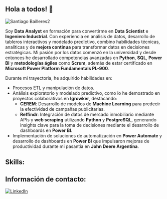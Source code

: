 ## Hola a todos! 👋
![Santiago Bailleres2](https://github.com/user-attachments/assets/c180355b-b350-491d-948a-5e5d5ffaf9f1)

Soy **Data Analyst** en formación para convertirme en **Data Scientist** e **Ingeniero Industrial**. Con experiencia en análisis de datos, desarrollo de tableros interactivos y modelado predictivo, combino habilidades técnicas, analíticas y de **mejora continua** para transformar datos en decisiones estratégicas. Mi pasión por los datos comenzó en la universidad y desde entonces he desarrollado competencias avanzadas en **Python**, **SQL**, **Power BI** y **metodologías ágiles** como **Scrum**, además de estar certificado en **Microsoft Power Platform Fundamentals PL-900**.

Durante mi trayectoria, he adquirido habilidades en:
- Procesos ETL y manipulación de datos.
- Análisis exploratorio y modelado predictivo, como lo he demostrado en proyectos colaborativos en **Igrowker**, destacando:
   - **CEREM**: Desarrollo de modelos de **Machine Learning** para predecir la efectividad de campañas publicitarias.
   - **Reffindr**: Integración de datos de mercado inmobiliario mediante APIs y **web scraping** utilizando **Python** y **PostgreSQL**, generando insights clave para la toma de decisiones mediante el desarrollo de dashboards en **Power BI**.
- Implementación de soluciones de automatización en **Power Automate** y desarrollo de dashboards en **Power BI** que impulsaron mejoras de productividad durante mi pasantía en **John Deere Argentina**.

## Skills:


## Información de contacto:
[![LinkedIn](https://img.shields.io/badge/LinkedIn-Santiago_Bailleres?style=for-the-badge&logo=linkedin&logoColor=white&labelColor=0A66C2)](https://www.linkedin.com/in/santiagobailleres)

<!--
**santiagobailleres/santiagobailleres** is a ✨ _special_ ✨ repository because its `README.md` (this file) appears on your GitHub profile.



Here are some ideas to get you started:

- 🔭 I’m currently working on ...
- 🌱 I’m currently learning ...
- 👯 I’m looking to collaborate on ...
- 🤔 I’m looking for help with ...
- 💬 Ask me about ...
- 📫 How to reach me: ...
- 😄 Pronouns: ...
- ⚡ Fun fact: ...
-->
